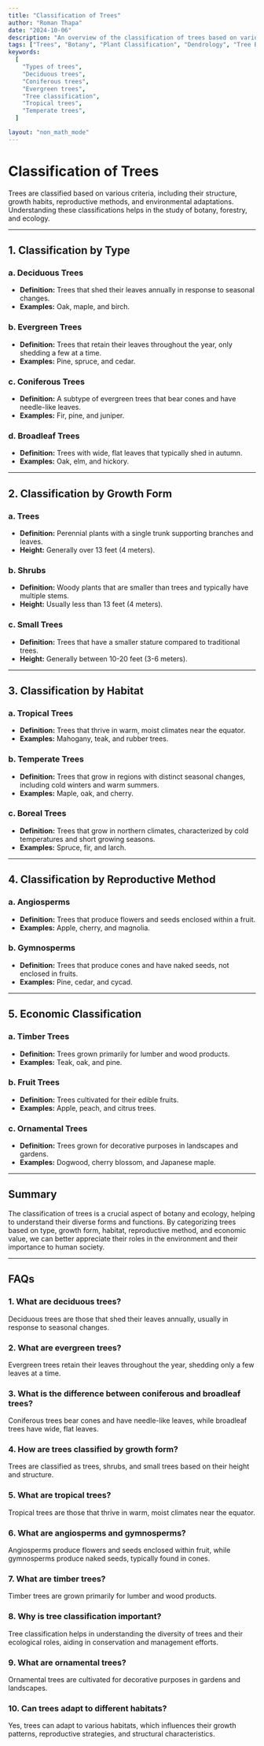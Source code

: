 ```yaml
---
title: "Classification of Trees"
author: "Roman Thapa"
date: "2024-10-06"
description: "An overview of the classification of trees based on various criteria such as type, habitat, and growth form."
tags: ["Trees", "Botany", "Plant Classification", "Dendrology", "Tree Biology"]
keywords:
  [
    "Types of trees",
    "Deciduous trees",
    "Coniferous trees",
    "Evergreen trees",
    "Tree classification",
    "Tropical trees",
    "Temperate trees",
  ]

layout: "non_math_mode"
---
```


# Classification of Trees

Trees are classified based on various criteria, including their structure, growth habits, reproductive methods, and environmental adaptations. Understanding these classifications helps in the study of botany, forestry, and ecology.

---

## 1. Classification by Type

### a. Deciduous Trees

- **Definition:** Trees that shed their leaves annually in response to seasonal changes.
- **Examples:** Oak, maple, and birch.

### b. Evergreen Trees

- **Definition:** Trees that retain their leaves throughout the year, only shedding a few at a time.
- **Examples:** Pine, spruce, and cedar.

### c. Coniferous Trees

- **Definition:** A subtype of evergreen trees that bear cones and have needle-like leaves.
- **Examples:** Fir, pine, and juniper.

### d. Broadleaf Trees

- **Definition:** Trees with wide, flat leaves that typically shed in autumn.
- **Examples:** Oak, elm, and hickory.

---

## 2. Classification by Growth Form

### a. Trees

- **Definition:** Perennial plants with a single trunk supporting branches and leaves.
- **Height:** Generally over 13 feet (4 meters).

### b. Shrubs

- **Definition:** Woody plants that are smaller than trees and typically have multiple stems.
- **Height:** Usually less than 13 feet (4 meters).

### c. Small Trees

- **Definition:** Trees that have a smaller stature compared to traditional trees.
- **Height:** Generally between 10-20 feet (3-6 meters).

---

## 3. Classification by Habitat

### a. Tropical Trees

- **Definition:** Trees that thrive in warm, moist climates near the equator.
- **Examples:** Mahogany, teak, and rubber trees.

### b. Temperate Trees

- **Definition:** Trees that grow in regions with distinct seasonal changes, including cold winters and warm summers.
- **Examples:** Maple, oak, and cherry.

### c. Boreal Trees

- **Definition:** Trees that grow in northern climates, characterized by cold temperatures and short growing seasons.
- **Examples:** Spruce, fir, and larch.

---

## 4. Classification by Reproductive Method

### a. Angiosperms

- **Definition:** Trees that produce flowers and seeds enclosed within a fruit.
- **Examples:** Apple, cherry, and magnolia.

### b. Gymnosperms

- **Definition:** Trees that produce cones and have naked seeds, not enclosed in fruits.
- **Examples:** Pine, cedar, and cycad.

---

## 5. Economic Classification

### a. Timber Trees

- **Definition:** Trees grown primarily for lumber and wood products.
- **Examples:** Teak, oak, and pine.

### b. Fruit Trees

- **Definition:** Trees cultivated for their edible fruits.
- **Examples:** Apple, peach, and citrus trees.

### c. Ornamental Trees

- **Definition:** Trees grown for decorative purposes in landscapes and gardens.
- **Examples:** Dogwood, cherry blossom, and Japanese maple.

---

## Summary

The classification of trees is a crucial aspect of botany and ecology, helping to understand their diverse forms and functions. By categorizing trees based on type, growth form, habitat, reproductive method, and economic value, we can better appreciate their roles in the environment and their importance to human society.

---

## FAQs

### 1. What are deciduous trees?

Deciduous trees are those that shed their leaves annually, usually in response to seasonal changes.

### 2. What are evergreen trees?

Evergreen trees retain their leaves throughout the year, shedding only a few leaves at a time.

### 3. What is the difference between coniferous and broadleaf trees?

Coniferous trees bear cones and have needle-like leaves, while broadleaf trees have wide, flat leaves.

### 4. How are trees classified by growth form?

Trees are classified as trees, shrubs, and small trees based on their height and structure.

### 5. What are tropical trees?

Tropical trees are those that thrive in warm, moist climates near the equator.

### 6. What are angiosperms and gymnosperms?

Angiosperms produce flowers and seeds enclosed within fruit, while gymnosperms produce naked seeds, typically found in cones.

### 7. What are timber trees?

Timber trees are grown primarily for lumber and wood products.

### 8. Why is tree classification important?

Tree classification helps in understanding the diversity of trees and their ecological roles, aiding in conservation and management efforts.

### 9. What are ornamental trees?

Ornamental trees are cultivated for decorative purposes in gardens and landscapes.

### 10. Can trees adapt to different habitats?

Yes, trees can adapt to various habitats, which influences their growth patterns, reproductive strategies, and structural characteristics.
